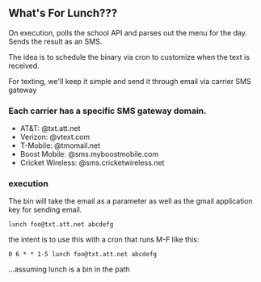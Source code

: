 ## What's For Lunch???

On execution, polls the school API and parses out the menu for the day.
Sends the result as an SMS.

The idea is to schedule the binary via cron to customize when the text is received.

For texting, we'll keep it simple and send it through email via carrier SMS gateway

### Each carrier has a specific SMS gateway domain.

- AT&T: @txt.att.net
- Verizon: @vtext.com
- T-Mobile: @tmomail.net
- Boost Mobile: @sms.myboostmobile.com
- Cricket Wireless: @sms.cricketwireless.net

### execution

The bin will take the email as a parameter as well as the gmail application key for sending email.

`lunch foo@txt.att.net abcdefg`

the intent is to use this with a cron that runs M-F like this:

`0 6 * * 1-5 lunch foo@txt.att.net abcdefg`

...assuming lunch is a bin in the path
